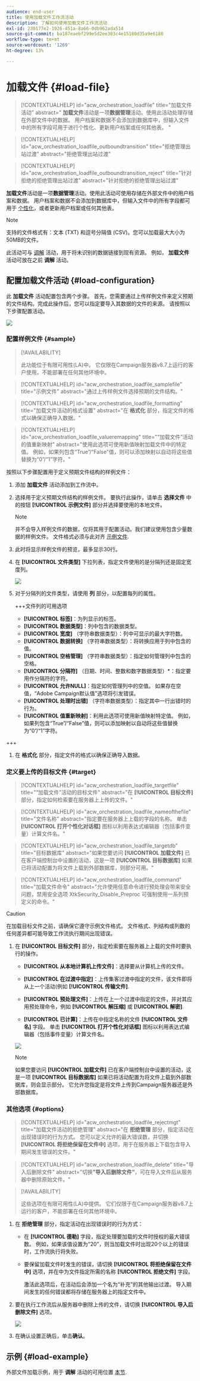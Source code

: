 ```yaml
---
audience: end-user
title: 使用加载文件工作流活动
description: 了解如何使用加载文件工作流活动
exl-id: 230177e2-1926-451a-8a66-0db962ada514
source-git-commit: ba187eaebf299e5d2ee303c4e15180d35a9e6180
workflow-type: tm+mt
source-wordcount: '1269'
ht-degree: 13%

---
```


# 加载文件 {#load-file}

>[!CONTEXTUALHELP]
>id="acw_orchestration_loadfile"
>title="加载文件活动"
>abstract=" **加载文件**&#x200B;活动是一项&#x200B;**数据管理**&#x200B;活动。使用此活动处理存储在外部文件中的数据。 用户档案和数据不会添加到数据库中，但输入文件中的所有字段可用于进行个性化、更新用户档案或任何其他表。 "

>[!CONTEXTUALHELP]
>id="acw_orchestration_loadfile_outboundtransition"
>title="拒绝管理出站过渡"
>abstract="拒绝管理出站过渡"

>[!CONTEXTUALHELP]
>id="acw_orchestration_loadfile_outboundtransition_reject"
>title="针对拒绝的拒绝管理出站过渡"
>abstract="针对拒绝的拒绝管理出站过渡"


 **加载文件**&#x200B;活动是一项&#x200B;**数据管理**&#x200B;活动。使用此活动可使用存储在外部文件中的用户档案和数据。 用户档案和数据不会添加到数据库中，但输入文件中的所有字段都可用于 [个性化](../../personalization/gs-personalization.md)，或者更新用户档案或任何其他表。

>[!NOTE]
>支持的文件格式有：文本 (TXT) 和逗号分隔值 (CSV)。您可以加载最大大小为50MB的文件。

此活动可与 [调解](reconciliation.md) 活动，用于将未识别的数据链接到现有资源。 例如， **加载文件** 活动可放在之前 **调解** 活动。

## 配置加载文件活动 {#load-configuration}

此 **加载文件** 活动配置包含两个步骤。 首先，您需要通过上传样例文件来定义预期的文件结构。完成此操作后，您可以指定要导入其数据的文件的来源。 请按照以下步骤配置活动。

![](../assets/workflow-load-file.png)

### 配置样例文件 {#sample}

>[!AVAILABILITY]
>
>此功能位于有限可用性(LA)中。 它仅限在Campaign服务器v8.7上运行的客户使用，不能部署在任何其他环境中。

>[!CONTEXTUALHELP]
>id="acw_orchestration_loadfile_samplefile"
>title="示例文件"
>abstract="通过上传样例文件选择预期的文件结构。"

>[!CONTEXTUALHELP]
>id="acw_orchestration_loadfile_formatting"
>title="加载文件活动的格式设置"
>abstract="在 **格式化** 部分，指定文件的格式以确保正确导入数据。"

>[!CONTEXTUALHELP]
>id="acw_orchestration_loadfile_valueremapping"
>title="“加载文件”活动的值重新映射"
>abstract="使用此选项可使用新值映射加载文件中的特定值。 例如，如果列包含“True”/“False”值，则可以添加映射以自动将这些值替换为“0”/“1”字符。"

按照以下步骤配置用于定义预期文件结构的样例文件：

1. 添加 **加载文件** 活动添加到工作流中。

1. 选择用于定义预期文件结构的样例文件。 要执行此操作，请单击 **选择文件** 中的按钮 **[!UICONTROL 示例文件]** 部分并选择要使用的本地文件。

   >[!NOTE]
   >
   >并不会导入样例文件的数据，仅将其用于配置活动。我们建议使用包含少量数据的样例文件。 文件格式必须与此对齐 [示例文件](../../audience/file-audience.md#sample-file).

1. 此时将显示样例文件的预览，最多显示30行。

1. 在 **[!UICONTROL 文件类型]** 下拉列表，指定文件使用的是分隔列还是固定宽度列。

   ![](../assets/workflow-load-file-sample.png)

1. 对于分隔列的文件类型，请使用 **列** 部分，以配置每列的属性。

   +++文件列的可用选项

   * **[!UICONTROL 标签]**：为列显示的标签。
   * **[!UICONTROL 数据类型]**：列中包含的数据类型。
   * **[!UICONTROL 宽度]** （字符串数据类型）：列中可显示的最大字符数。
   * **[!UICONTROL 数据转换]** （字符串数据类型）：将转换应用于列中包含的值。
   * **[!UICONTROL 空格管理]** （字符串数据类型）：指定如何管理列中包含的空格。
   * **[!UICONTROL 分隔符]** （日期、时间、整数和数字数据类型）*：指定要用作分隔符的字符。
   * **[!UICONTROL 允许NULL]**：指定如何管理列中的空值。 如果存在空值，“Adobe Campaign默认值”选项将引发错误。
   * **[!UICONTROL 处理时出错]** （字符串数据类型）：指定其中一行出错时的行为。
   * **[!UICONTROL 值重新映射]**：利用此选项可使用新值映射特定值。 例如，如果列包含“True”/“False”值，则可以添加映射以自动将这些值替换为“0”/“1”字符。

+++

1. 在 **格式化** 部分，指定文件的格式以确保正确导入数据。

### 定义要上传的目标文件 {#target}

>[!CONTEXTUALHELP]
>id="acw_orchestration_loadfile_targetfile"
>title="“加载文件”活动的目标文件"
>abstract="在 **[!UICONTROL 目标文件]** 部分，指定如何检索要在服务器上上传的文件。"

>[!CONTEXTUALHELP]
>id="acw_orchestration_loadfile_nameofthefile"
>title="文件名称"
>abstract="指定要在服务器上上载的字段的名称。 单击 **[!UICONTROL 打开个性化对话框]** 图标以利用表达式编辑器（包括事件变量）计算文件名。"

>[!CONTEXTUALHELP]
>id="acw_orchestration_loadfile_targetdb"
>title="目标数据库"
>abstract="如果您要访问 **[!UICONTROL 加载文件]** 已在客户端控制台中设置的活动，这是一项 **[!UICONTROL 目标数据库]** 如果已将活动配置为将文件上载到外部数据库，则部分可用。"

>[!CONTEXTUALHELP]
>id="acw_orchestration_loadfile_command"
>title="加载文件命令"
>abstract="允许使用任意命令进行预处理会带来安全问题，禁用安全选项 XtkSecurity_Disable_Preproc 可强制使用一系列预定义的命令。"

>[!CAUTION]
>
>在加载目标文件之前，请确保它遵守示例文件格式。 文件格式、列结构或列数的任何差异都可能导致工作流执行期间出现错误。

1. 在 **[!UICONTROL 目标文件]** 部分，指定检索要在服务器上上载的文件时要执行的操作。

   * **[!UICONTROL 从本地计算机上传文件]**：选择要从计算机上传的文件。

   * **[!UICONTROL 在过渡中指定]**：上传集客过渡中指定的文件，该文件即将从上一个活动(例如 **[!UICONTROL 传输文件]**.

   * **[!UICONTROL 预处理文件]**：上传在上一个过渡中指定的文件，并对其应用预处理命令，例如 **[!UICONTROL 解压缩]** 或 **[!UICONTROL 解密]**.

   * **[!UICONTROL 已计算]**：上传在中指定名称的文件 **[!UICONTROL 文件名]** 字段。 单击 **[!UICONTROL 打开个性化对话框]** 图标以利用表达式编辑器（包括事件变量）计算文件名。

   ![](../assets/workflow-load-file-config.png)

   >[!NOTE]
   >
   >如果您要访问 **[!UICONTROL 加载文件]** 已在客户端控制台中设置的活动，这是一项 **[!UICONTROL 目标数据库]** 如果已将活动配置为将文件上载到外部数据库，则会显示部分。 它允许您指定是将文件上传到Campaign服务器还是外部数据库。

### 其他选项 {#options}

>[!CONTEXTUALHELP]
>id="acw_orchestration_loadfile_rejectmgt"
>title="加载文件活动的拒绝管理"
>abstract="在 **拒绝管理** 部分，指定活动在出现错误时的行为方式。 您可以定义允许的最大错误数，并切换 **[!UICONTROL 将拒绝保留在文件中]** 选项，用于在服务器上下载包含导入期间发生错误的文件。"

>[!CONTEXTUALHELP]
>id="acw_orchestration_loadfile_delete"
>title="导入后删除文件"
>abstract="切换&#x200B;**”导入后删除文件“**，可在导入文件后从服务器中删除原始文件。"


>[!AVAILABILITY]
>
>这些选项在有限可用性(LA)中提供。 它们仅限于在Campaign服务器v8.7上运行的客户，不能部署在任何其他环境中。

1. 在 **拒绝管理** 部分，指定活动在出现错误时的行为方式：

   * 在 **[!UICONTROL 德勒]** 字段，指定处理要加载的文件时授权的最大错误数。 例如，如果该值设置为“20”，则当加载文件时出现20个以上的错误时，工作流执行将失败。

   * 要保留加载文件时发生的错误，请切换 **[!UICONTROL 将拒绝保留在文件中]** 选项，并在中为文件指定所需的名称 **[!UICONTROL 拒绝文件]** 字段。

     激活此选项后，在活动后会添加一个名为“补充”的其他输出过渡。 导入期间发生的任何错误都将存储在服务器上的指定文件中。

1. 要在执行工作流后从服务器中删除上传的文件，请切换 **[!UICONTROL 导入后删除文件]** 选项。

   ![](../assets/workflow-load-file-options.png)

1. 在确认设置正确后，单击&#x200B;**确认**。

## 示例 {#load-example}

外部文件加载示例，用于 **调解** 活动的可用位置 [本节](reconciliation.md#reconciliation-example).
